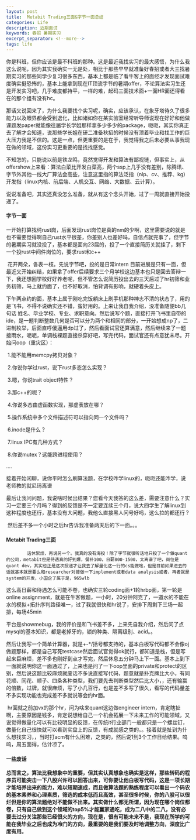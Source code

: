 ```yaml
---
layout: post
title:  Metabit Trading三面&字节一面总结
categories: Life 
description: 近期面试
keywords: 春招 暑期实习
excerpt_separator: <!--more-->
tags: life
---
```


​	你是科班，但你应该是最不科班的那种。这是最近我找实习的最大感悟，为什么我这么说呢，因为其实我确实一无是处，相比于那些早早就准备好春招或者大三找暑期实习的那些同学少复习很多东西，基本上都是临了看牛客上的面经才发现面试难度确实挺恐怖的，基本上能拿到现在IT顶流字节的暑期offer，不论算法实习生还是开发实习吧，几乎难度都持平，一样的难，起码三面技术面+一面HR面还得看在的那个组有没有hc。

<!--more-->

​	  那话又说回来了，为什么我要找个实习呢，确实，应该承认，在象牙塔待久了很多能力以及眼界都会受到退化，比如诸如你在某实验室经常听导师说现在好好和他做课题发paper就能像往届学长学姐那样拿多少多少的package，呃呃，其实你真正去了解才会知道，说那些学长姐在研二准备秋招的时候没有顶着毕业和找工作的巨大压力我是不信的。这是一点，但更重要的是在于，我觉得我之后未必要从事我现在做的领域，这份实习更重要的是找找感觉。

​      不知怎的，只能说以前是铁龙鸣，竟然觉得开发和算法有鄙视链，但事实上，从offershow上来看：算法白菜比开发白菜高，两个ssp上几乎没有差别，除腾讯、字节外其他一线大厂算法会高些，注意这里指的算法泛指（nlp、cv、推荐、kg）开发指（linux内核、前后端、人机交互、网络、大数据、云计算）。

​	  说说准备吧，其实还真没怎么准备，就从有这个念头开始，过了一周就直接开始投递了。

#### 字节一面

​	  一开始打算找纯rust岗，后面发现rust岗位是真的nm的少啊，这里需要说的就是也不需要觉得啊自己rust水平很差，你差别人也差好吗，自信点就完事了，但字节的暑期实习就没投了，基本都是面向23届的，投了一个直接简历关就挂了，剩下一个投rust中间件岗位的，要求rust和c++

​	  花开两朵，各表一枝。先说字节吧，投的是日常intern 目前进展是只有一面，但最近又开始纠结，如果拿了offer后续要求三个月学校这边基本也只是回去答辩一下，我还想回学校好好养老呢，但不管怎么说简历投出去的三天后过了hr初筛和业务初筛，马上就约面了，也不好取消，怕背调有影响，就硬着头皮上。

​	   下午两点约的面，基本上属于刚吃完饭躺床上刷手机那种神志不清的状态了，用的是飞书，不得不说确实还不错，蛮好用的。上来让我自我介绍，没准备随便bb几句话 姓名、毕业学校、专业、求职意向。然后说写个题，直接打开飞书里自带的ide，是一题判断整数几何是否可以分为两个和相同的部分，一开始想成np了，二进制枚举，后面直呼傻逼用dp过了，然后看面试官还算满意，然后继续来了一题接雨水，呃呃，单调栈裸题直接杀穿好吧，写完代码，面试官还有点意犹未尽。开始问oop（重灾区）：

​	1.能不能用memcpy拷贝对象？

​	2.你说你学过rust，说下rust多态怎么实现？

​	3.嗯，你说trait object特性？

​	3.那c++的呢？

​	4.你说多态由虚函数实现，那虚表放在哪？

​    5.操作系统中多个文件描述符可以指向同一个文件吗？

​	6.inode是什么？

​	7.linux IPC有几种方式？

​	8.你说mutex？这能跨进程使用？

....

​			接着开始闲聊，说你平时怎么刷算法题，在学校咋学linux的，呃呃还能咋学，说老师教的就尼玛离谱

​			最后让我问问题，我说啥时候出结果？您看今天我答的这么差，需要注意什么？实习一定要三个月吗？得到的反馈是不一定要连续三个月，说大四学生了解linux到这种程度也还行，基本没有大问题，我他么直接黑人问号好吗，这么拉的都还行？

​			 然后差不多一个小时之后hr告诉我准备两天后的下一面。。。

#### Metabit Trading三面

  			话休絮烦，再说另一个。我真的没有海投！除了字节就很听话地只投了一个做quant的公司，metabit但是待遇真的好到爆，餐补100，日薪800-1500，太离谱了吧，岗位是quant dev，其实也正是这次投递才让我去了解量化这一行的cs能做啥，但是目前如果进去的话就基本就是要么和researcher对接做一下implement或者data analysis或者，再者就是system的开发，小国企了属于是，965wlb

​				这么高日薪和待遇怎么可能不卷，也确实三轮coding面+1轮hrbp面，第一轮是online assignment，就是在牛客做题，一小时，20分钟阿克了，一道水的不能在水的模拟+拓扑序判路径唯一，过了我就很快和hr说了，安排下周剩下三场一起排，每场45min

​			平台是showmebug，我的评价是和飞书差不多，上来先自我介绍，然后问了点mysql的基本知识，都是老掉牙的，锁的种类、隔离级别、acid。。

​			然后让我写一个简单计算器，就是+-*/括号都支持的，基本白板写代码都不会像oj做题那样，都是自己写死testcase然后面试官觉得ok就行，都知道是栈，但是写起来巨麻烦，差不多也刚好到点才写完，然后休息五分钟马上下一面。基本上到下一面就说明你这一面通过了，上来也是问了一下oop里面的private和protect的区别，然后说这题比较麻烦就废话不多说直接写代码，题意就是扑克牌比大小，有同花顺、同花、顺子、四条各种类型，我们要先去判断类型然后比大小，，还有输赢的倍数，过牌，就很麻烦，写了小几百行，也是差不多写了很久，看写的代码量差不多实现功能也完成差不多就说等会约hr面。

​			hr面就之前加vx的那个hr，问为啥来quant这边做engineer intern，肯定瞎扯啊，主要原因是钱多，肯定说想给自己一个机会拓展一下未来工作的可能领域，又说觉得做量化可以有比较明显的反馈，在传统it行业部门一般都只是一个螺丝钉，做量化自己很快就可以看到实盘上的反馈，有成就感之类的。。接着就是扯到为什么想找实习，，当时打acm有什么困难，之类的，然后说1到3个工作日给结果。呜呜，周五面得，估计凉了。



#### 一些废话

​			**总而言之，算法比我想象中的重要，但其实认真想象也确实是这样，那些转码的程序员可能突击一下八股兴许可以回答出来，可你要让他白板写代码，这是一项长期才能培养出来的能力，难以短期速成，而且做算法题的熟练程度可以看出一个码农的基本素养和心理素质，筛选的成本低而且高效，甚至很多时候，你的八股可以很烂但是你的算法题绝对不能做不出来。其实做什么都无所谓，因为现在哪个岗位都卷，只有自己做到这个领域的top5%才能赢家通吃，成为二八中的二八，没有必要去过分关注那些已经很火的方向，现在是，很有可能未来不是，我现在所学的可能在我毕业之后也成为冷门的方向，最重要的是我们要及时地调整方向，深度比广度有用。**

​	

